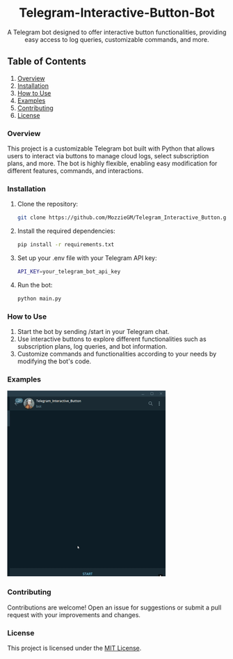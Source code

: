 <div align="center">
    <h1 id="titulo">Telegram-Interactive-Button-Bot</h1>
    <p>A Telegram bot designed to offer interactive button functionalities, providing easy access to log queries, customizable commands, and more.</p>
</div>


## Table of Contents

1. [Overview](#overview)
2. [Installation](#installation)
3. [How to Use](#how-to-use)
4. [Examples](#examples)
5. [Contributing](#contributing)
6. [License](#license)

### Overview

This project is a customizable Telegram bot built with Python that allows users to interact via buttons to manage cloud logs, select subscription plans, and more. The bot is highly flexible, enabling easy modification for different features, commands, and interactions.

### Installation

1. Clone the repository:

    ```bash
   git clone https://github.com/MozzieGM/Telegram_Interactive_Button.git
2. Install the required dependencies:

    ```bash
    pip install -r requirements.txt
3. Set up your .env file with your Telegram API key:

    ```bash
    API_KEY=your_telegram_bot_api_key
4. Run the bot:

    ```bash
    python main.py

    
### How to Use

1. Start the bot by sending /start in your Telegram chat.
2. Use interactive buttons to explore different functionalities such as subscription plans, log queries, and bot information.
3. Customize commands and functionalities according to your needs by modifying the bot's code.

### Examples

![demo](demo.gif)

### Contributing

Contributions are welcome! Open an issue for suggestions or submit a pull request with your improvements and changes.

### License

This project is licensed under the [MIT License](LICENSE).
